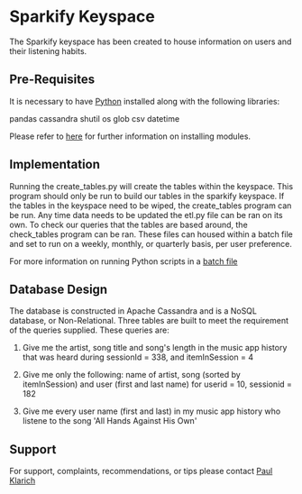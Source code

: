 # Sparkify Keyspace

The Sparkify keyspace has been created to house information on users and their listening habits. 

## Pre-Requisites

It is necessary to have [Python](https://www.python.org/downloads/) installed along with the following libraries:

pandas
cassandra
shutil
os
glob
csv
datetime

Please refer to 
[here](https://docs.python.org/3/installing/index.html)
for further information on installing modules.

## Implementation

Running the create_tables.py will create the tables within the keyspace. This program should only be run to build our tables in the sparkify keyspace. If the tables in the keyspace need to be wiped, the create_tables program can be run. Any time data needs to be updated the etl.py file can be ran on its own. To check our queries that the tables are based around, the check_tables program can be ran. These files can housed within a batch file and set to run on a weekly, monthly, or quarterly basis, per user preference.

For more information on running Python scripts in a [batch file](https://datatofish.com/batch-python-script/)

## Database Design

The database is constructed in Apache Cassandra and is a NoSQL database, or Non-Relational. Three tables are built to meet the requirement of the queries supplied. These queries are:

1. Give me the artist, song title and song's length in the music app history that was heard during sessionId = 338, and itemInSession = 4

2. Give me only the following: name of artist, song (sorted by itemInSession) and user (first and last name) for userid = 10, sessionid = 182

3. Give me every user name (first and last) in my music app history who listene to the song 'All Hands Against His Own'

## Support

For support, complaints, recommendations, or tips please contact [Paul Klarich](pklarich@gmail.com) 